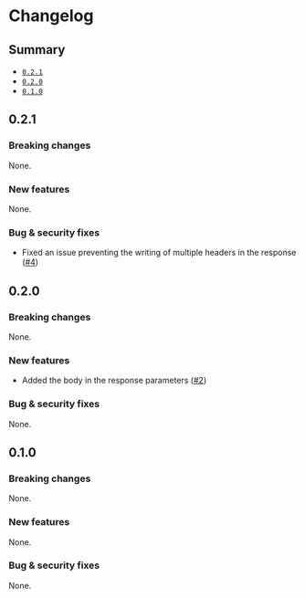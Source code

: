 # Changelog

## Summary

- [`0.2.1`](#021)
- [`0.2.0`](#020)
- [`0.1.0`](#010)

## 0.2.1

### Breaking changes

None.

### New features

None.

### Bug & security fixes

- Fixed an issue preventing the writing of multiple headers in the response ([#4](https://github.com/aminnairi/typescript-http-server/pull/4))

## 0.2.0

### Breaking changes

None.

### New features

- Added the body in the response parameters ([#2](https://github.com/aminnairi/typescript-http-server/pull/2))

### Bug & security fixes

None.

## 0.1.0

### Breaking changes

None.

### New features

None.

### Bug & security fixes

None.
